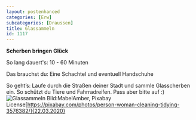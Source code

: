 ```yaml
---
layout: postenhanced
categories: [Erw]
subcategories: [Draussen]
title: Glassammeln
id: 1117
---
```

**Scherben bringen Glück**

So lang dauert's: 10 - 60 Minuten

Das brauchst du: Eine Schachtel und eventuell Handschuhe

So geht’s: Laufe durch die Straßen deiner Stadt und sammle Glasscherben ein. So schützt du Tiere und Fahrradreifen. Pass aber bitte auf :) 
![Glassammeln](https://cdn.pixabay.com/photo/2018/08/01/02/38/person-3576382_1280.jpg)
Bild:MabelAmber, Pixabay License[https://pixabay.com/photos/person-woman-cleaning-tidying-3576382/]{22.03.2020}
